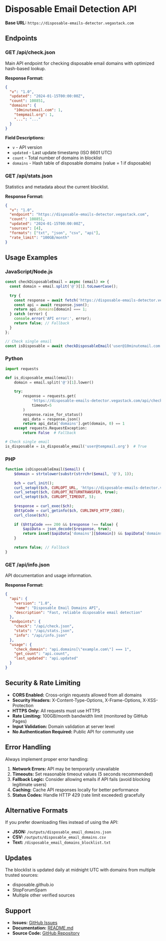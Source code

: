 # Disposable Email Detection API

**Base URL:** `https://disposable-emails-detector.vegastack.com`

## Endpoints

### GET /api/check.json

Main API endpoint for checking disposable email domains with optimized hash-based lookup.

**Response Format:**
```json
{
  "v": "1.0",
  "updated": "2024-01-15T00:00:00Z",
  "count": 108851,
  "domains": {
    "10minutemail.com": 1,
    "tempmail.org": 1,
    "...": "..."
  }
}
```

**Field Descriptions:**
- `v` - API version
- `updated` - Last update timestamp (ISO 8601 UTC)
- `count` - Total number of domains in blocklist
- `domains` - Hash table of disposable domains (value = 1 if disposable)

### GET /api/stats.json

Statistics and metadata about the current blocklist.

**Response Format:**
```json
{
  "v": "1.0",
  "endpoint": "https://disposable-emails-detector.vegastack.com",
  "count": 108851,
  "updated": "2024-01-15T00:00:00Z",
  "sources": [4],
  "formats": ["txt", "json", "csv", "api"],
  "rate_limit": "100GB/month"
}
```

## Usage Examples

### JavaScript/Node.js
```javascript
const checkDisposableEmail = async (email) => {
  const domain = email.split('@')[1].toLowerCase();
  
  try {
    const response = await fetch('https://disposable-emails-detector.vegastack.com/api/check.json');
    const api = await response.json();
    return api.domains[domain] === 1;
  } catch (error) {
    console.error('API error:', error);
    return false; // Fallback
  }
};

// Check single email
const isDisposable = await checkDisposableEmail('user@10minutemail.com'); // true
```

### Python
```python
import requests

def is_disposable_email(email):
    domain = email.split('@')[1].lower()
    
    try:
        response = requests.get(
            'https://disposable-emails-detector.vegastack.com/api/check.json',
            timeout=5
        )
        response.raise_for_status()
        api_data = response.json()
        return api_data['domains'].get(domain, 0) == 1
    except requests.RequestException:
        return False  # Fallback

# Check single email
is_disposable = is_disposable_email('user@tempmail.org')  # True
```

### PHP
```php
function isDisposableEmail($email) {
    $domain = strtolower(substr(strrchr($email, '@'), 1));
    
    $ch = curl_init();
    curl_setopt($ch, CURLOPT_URL, 'https://disposable-emails-detector.vegastack.com/api/check.json');
    curl_setopt($ch, CURLOPT_RETURNTRANSFER, true);
    curl_setopt($ch, CURLOPT_TIMEOUT, 5);
    
    $response = curl_exec($ch);
    $httpCode = curl_getinfo($ch, CURLINFO_HTTP_CODE);
    curl_close($ch);
    
    if ($httpCode === 200 && $response !== false) {
        $apiData = json_decode($response, true);
        return isset($apiData['domains'][$domain]) && $apiData['domains'][$domain] === 1;
    }
    
    return false; // Fallback
}
```

### GET /api/info.json

API documentation and usage information.

**Response Format:**
```json
{
  "api": {
    "version": "1.0",
    "name": "Disposable Email Domains API",
    "description": "Fast, reliable disposable email detection"
  },
  "endpoints": {
    "check": "/api/check.json",
    "stats": "/api/stats.json", 
    "info": "/api/info.json"
  },
  "usage": {
    "check_domain": "api.domains[\"example.com\"] === 1",
    "get_count": "api.count",
    "last_updated": "api.updated"
  }
}
```

## Security & Rate Limiting

- **CORS Enabled:** Cross-origin requests allowed from all domains
- **Security Headers:** X-Content-Type-Options, X-Frame-Options, X-XSS-Protection
- **HTTPS Only:** All requests must use HTTPS
- **Rate Limiting:** 100GB/month bandwidth limit (monitored by GitHub Pages)
- **Input Validation:** Domain validation at server level
- **No Authentication Required:** Public API for community use

## Error Handling

Always implement proper error handling:

1. **Network Errors:** API may be temporarily unavailable
2. **Timeouts:** Set reasonable timeout values (5 seconds recommended)
3. **Fallback Logic:** Consider allowing emails if API fails (avoid blocking legitimate users)
4. **Caching:** Cache API responses locally for better performance
5. **Status Codes:** Handle HTTP 429 (rate limit exceeded) gracefully

## Alternative Formats

If you prefer downloading files instead of using the API:

- **JSON:** `/outputs/disposable_email_domains.json`
- **CSV:** `/outputs/disposable_email_domains.csv`
- **Text:** `/disposable_email_domains_blocklist.txt`

## Updates

The blocklist is updated daily at midnight UTC with domains from multiple trusted sources:
- disposable.github.io
- StopForumSpam
- Multiple other verified sources

## Support

- **Issues:** [GitHub Issues](../../issues)
- **Documentation:** [README.md](README.md)
- **Source Code:** [GitHub Repository](../../) 